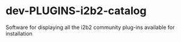 # dev-PLUGINS-i2b2-catalog
Software for displaying all the i2b2 community plug-ins available for installation
